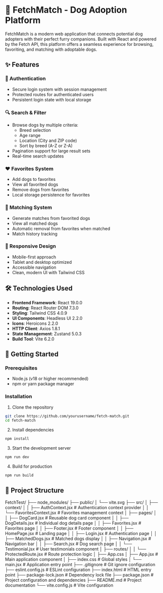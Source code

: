 # 🐾 FetchMatch - Dog Adoption Platform

FetchMatch is a modern web application that connects potential dog adopters with their perfect furry companions. Built with React and powered by the Fetch API, this platform offers a seamless experience for browsing, favoriting, and matching with adoptable dogs.

## ✨ Features

### 🔐 Authentication
- Secure login system with session management
- Protected routes for authenticated users
- Persistent login state with local storage

### 🔍 Search & Filter
- Browse dogs by multiple criteria:
  - Breed selection
  - Age range
  - Location (City and ZIP code)
  - Sort by breed (A-Z or Z-A)
- Pagination support for large result sets
- Real-time search updates

### ❤️ Favorites System
- Add dogs to favorites
- View all favorited dogs
- Remove dogs from favorites
- Local storage persistence for favorites

### 🤝 Matching System
- Generate matches from favorited dogs
- View all matched dogs
- Automatic removal from favorites when matched
- Match history tracking

### 📱 Responsive Design
- Mobile-first approach
- Tablet and desktop optimized
- Accessible navigation
- Clean, modern UI with Tailwind CSS

## 🛠️ Technologies Used

- **Frontend Framework**: React 19.0.0
- **Routing**: React Router DOM 7.3.0
- **Styling**: Tailwind CSS 4.0.9
- **UI Components**: Headless UI 2.2.0
- **Icons**: Heroicons 2.2.0
- **HTTP Client**: Axios 1.8.1
- **State Management**: Zustand 5.0.3
- **Build Tool**: Vite 6.2.0

## 🚀 Getting Started

### Prerequisites
- Node.js (v18 or higher recommended)
- npm or yarn package manager

### Installation

1. Clone the repository
```bash
git clone https://github.com/yourusername/fetch-match.git
cd fetch-match
```

2. Install dependencies
```bash
npm install
```

3. Start the development server
```bash
npm run dev
```

4. Build for production
```bash
npm run build
```

## 📁 Project Structure

FetchTest/
├── node_modules/
├── public/
│ └── vite.svg
├── src/
│ ├── context/
│ │ ├── AuthContext.jsx # Authentication context provider
│ │ └── FavoritesContext.jsx # Favorites management context
│ ├── pages/
│ │ ├── DogCard.jsx # Reusable dog card component
│ │ ├── DogDetails.jsx # Individual dog details page
│ │ ├── Favorites.jsx # Favorites page
│ │ ├── Footer.jsx # Footer component
│ │ ├── HomePage.jsx # Landing page
│ │ ├── Login.jsx # Authentication page
│ │ ├── MatchedDogs.jsx # Matched dogs display
│ │ ├── Navigation.jsx # Navigation bar
│ │ ├── Search.jsx # Dog search page
│ │ └── Testimonial.jsx # User testimonials component
│ ├── routes/
│ │ └── ProtectedRoute.jsx # Route protection logic
│ ├── App.css
│ ├── App.jsx # Main application component
│ ├── index.css # Global styles
│ └── main.jsx # Application entry point
├── .gitignore # Git ignore configuration
├── eslint.config.js # ESLint configuration
├── index.html # HTML entry point
├── package-lock.json # Dependency lock file
├── package.json # Project configuration and dependencies
├── README.md # Project documentation
└── vite.config.js # Vite configuration
